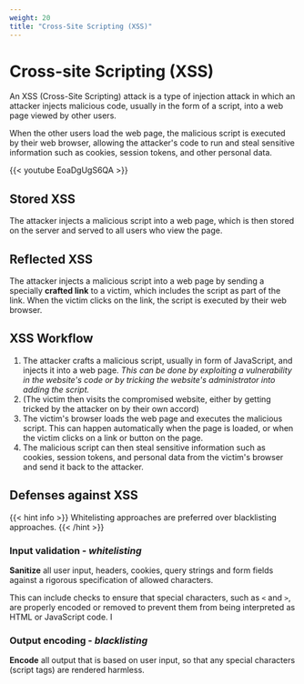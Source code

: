 ```yaml
---
weight: 20
title: "Cross-Site Scripting (XSS)"
---
```


# Cross-site Scripting (XSS)

An XSS (Cross-Site Scripting) attack is a type of injection attack in which an attacker injects malicious code, usually in the form of a script, into a web page viewed by other users.

When the other users load the web page, the malicious script is executed by their web browser, allowing the attacker's code to run and steal sensitive information such as cookies, session tokens, and other personal data.

{{< youtube EoaDgUgS6QA >}}

## Stored XSS

The attacker injects a malicious script into a web page, which is then stored on the server and served to all users who view the page.

## Reflected XSS

The attacker injects a malicious script into a web page by sending a specially **crafted link** to a victim, which includes the script as part of the link. When the victim clicks on the link, the script is executed by their web browser.

## XSS Workflow

1. The attacker crafts a malicious script, usually in form of JavaScript, and injects it into a web page. *This can be done by exploiting a vulnerability in the website's code or by tricking the website's administrator into adding the script.*
2. (The victim then visits the compromised website, either by getting tricked by the attacker on by their own accord)
3. The victim's browser loads the web page and executes the malicious script. This can happen automatically when the page is loaded, or when the victim clicks on a link or button on the page.
4. The malicious script can then steal sensitive information such as cookies, session tokens, and personal data from the victim's browser and send it back to the attacker.

## Defenses against XSS

{{< hint info >}}
Whitelisting approaches are preferred over blacklisting approaches.
{{< /hint >}}

### Input validation - *whitelisting*

**Sanitize** all user input, headers, cookies, query strings and form fields against a rigorous specification of allowed characters.

This can include checks to ensure that special characters, such as `<` and `>`, are properly encoded or removed to prevent them from being interpreted as HTML or JavaScript code. I

### Output encoding - *blacklisting*

**Encode** all output that is based on user input, so that any special characters (script tags) are rendered harmless.
